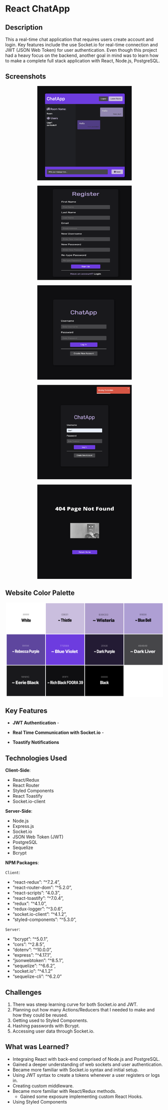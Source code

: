 # React ChatApp

## Description

This a real-time chat application that requires users create account and login. Key features include the use Socket.io for real-time connection and JWT (JSON Web Token) for user authentication. Even though this project had a heavy focus on the backend, another goal in mind was to learn how to make a complete full stack application with React, Node.js, PostgreSQL.

## Screenshots

<p align="center">
  <img src="client/src/assets/screenshots/Chatroom.png" height="300" width="300"/>
</p>
<p align="center">
  <img src="client/src/assets/screenshots/Register.png" height="300" width="300"/>
</p>
<p align="center">
  <img src="client/src/assets/screenshots/Login.png" height="300" width="300"/>
</p>
<p align="center">
  <img src="client/src/assets/screenshots/Failed-Login.png" height="300" width="300"/>
</p>
<p align="center">
  <img src="client/src/assets/screenshots/Error.png" height="300" width="300"/>
</p>

## Website Color Palette

<p align="center">
  <img src="client/src/assets/screenshots/Color-Palette.png" height="300" width="500"/>
</p>

## Key Features

- **JWT Authentication** -

- **Real Time Communication with Socket.io** -

- **Toastify Notifications**

## Technologies Used

**Client-Side**:
- React/Redux
- React Router
- Styled Components
- React Toastify
- Socket.io-client

**Server-Side**:
- Node.js
- Express.js
- Socket.io
- JSON Web Token (JWT)
- PostgreSQL
- Sequelize
- Bcrypt

**NPM Packages**:

`Client`:
- “react-redux”: “^7.2.4”,
- “react-router-dom”: “^5.2.0”,
- “react-scripts”: “4.0.3”,
- “react-toastify”: “^7.0.4”,
- “redux”: “^4.1.0”,
- “redux-logger”: “^3.0.6”,
- “socket.io-client”: “^4.1.2”,
- “styled-components”: “^5.3.0”,

`Server`:
- “bcrypt”: “^5.0.1”,
- “cors”: “^2.8.5”,
- “dotenv”: “^10.0.0”,
- “express”: “^4.17.1”,
- “jsonwebtoken”: “^8.5.1”,
- “sequelize”: “^6.6.2”,
- “socket.io”: “^4.1.2”
- “sequelize-cli”: “^6.2.0”

## Challenges

1. There was steep learning curve for both Socket.io and JWT.
2. Planning out how many Actions/Reducers that I needed to make and how they could be reused.
3. Getting used to Styled Components.
4. Hashing passwords with Bcrypt.
5. Accessing user data through Socket.io.

## What was Learned?

- Integraing React with back-end comprised of Node.js and PostgreSQL.
- Gained a deeper understanding of web sockets and user authentication.
- Became more familiar with Socket.io syntax and initial setup.
- Using JWT syntax to create a tokens whenever a user registers or logs in.
- Creating custom middleware.
- Became more familiar with React/Redux methods.
  - Gained some exposure implementing custom React Hooks.
- Using Styled Components
